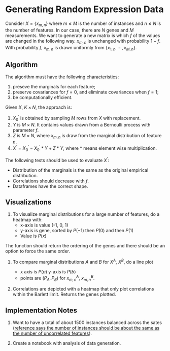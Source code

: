 # Generating Random Expression Data
Consider  $X = \{x_{m,n} \}$ where $m \leq M$ is the number of instances and $n \leq N$ is the number of features. In our case, there are $N$ genes and $M$ measurements. We want to generate a new matrix is which $f$ of the values are changed in the following way. $x_{m,n}$ is unchanged with probability $1-f$. With probability $f$, $x_{m,n}$ is drawn uniformly from $\{x_{1,n}, \cdots, x_{M,n}\}$.

## Algorithm
The algorithm must have the following characteristics:

1. preseve the marginals for each feature;
2. preserve covariances for $f = 0$, and eliminate covariances when $f=1$;
3. be computationally efficient.

Given $X$, $K \times N$, the approach is:

1. $X^{\prime}_0$ is obtained by sampling $M$ rows from $X$ with replacement.
1. $Y$ is $M \times N$. It contains values drawn from a Bernoulli process with parameter $f$.
1. $Z$ is $M \times N$, where $x_{m,n}$ is draw from the marginal distribution of feature $n$.
1. $X^{\prime} = X^{\prime}_0 - X^{\prime}_0 * Y + Z * Y$, where $*$ means element wise multiplication.
        
The following tests should be used to evaluate $X^{\prime}$:
 
 - Distribution of the marginals is the same as the original empirical distribution.
 - Correlations should decrease with $f$.
 - Dataframes have the correct shape.       
  

## Visualizations

1. To visualize marginal distributions for a large number of features, do a heatmap with:
   - x-axis is value (-1, 0, 1)
   - y-axis is gene, sorted by $P(-1)$ then $P(0)$ and then $P(1)$
   - Value is $P(x)$

  The function should return the ordering of the genes and there should be an
option to force the same order.

1. To compare marginal distributions $A$ and $B$ for $X^A$, $X^B$, do a line plot
   - x axis is $P(a)$ y-axis is $P(b)$
   - points are $(P_A, P_B)$ for $x^A_{m,n}$, $x^B_{m,n}$.

1. Correlations are depicted with a heatmap that only plot correlations within the Barlett limit. Returns the genes plotted.


## Implementation Notes

1. Want to have a total of about 1500 instances balanced across the sates ([reference says the number of instances should be about the same as the number of uncorrelated features](https://academic.oup.com/bioinformatics/article/21/8/1509/249540)).

1. Create a notebook with analysis of data generation.


